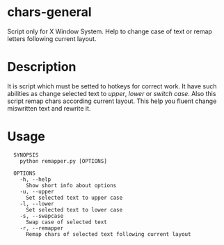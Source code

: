 # chars-general
Script only for X Window System.
Help to change case of text or remap letters following current layout.

# Description
It is script which must be setted to hotkeys for correct work. 
It have such abilities as change selected text to *upper*, *lower* or *switch case*. Also this script remap chars according current layout. This help you fluent change miswritten text and rewrite it.

# Usage
```
  SYNOPSIS
    python remapper.py [OPTIONS]
    
  OPTIONS
    -h, --help
      Show short info about options
    -u, --upper
      Set selected text to upper case
    -l, --lower
      Set selected text to lower case
    -s, --swapcase
      Swap case of selected text
    -r, --remapper
      Remap chars of selected text following current layout
```

